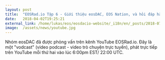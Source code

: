 ```yaml
---
layout: post
title:  "EOSRad.io Tập 6 - Giới thiệu eosDAC, EOS Nation, và hỏi đáp hàng tuần với Thomas Cox"
date:   2018-04-02T19:25:21
external_link: /home/lukas/eos/eosdacio-website/_i18n/en/_posts/2018-07-31-token-explorer.md
image:  /assets/news/youtube.jpg
---
```

Nhóm eosDAC đã được phỏng vấn trên kênh YouTube EOSRad.io. Đây là một "vodcast" (video podcast - video trò chuyện trực tuyến), phát trực tiếp trên YouTube mỗi thứ hai vào lúc 6:00pm EST/ 22:00 UTC.
